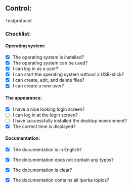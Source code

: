 ## Control:
 
 Testprotocol
### Checklist:

#### Operating system:
- [x] The operating system is installed?
- [x] The operating system can be used?
- [x] I can log in as a user?
- [x] I can start the operating system without a USB-stick?
- [x] I can create, edit, and delete files?
- [x] I can create a new user?

#### The appearance:
- [x] I have a nice looking login screen?
- [ ] I can log in at the login screen?
- [ ] I have successfully installed the desktop environment?
- [x] The correct time is displayed?

#### Documentation:
- [x] The documentation is in English?
- [x] The documentation does not contain any typos?
- [x] The documentation is clear?
- [x] The documentation contains all Iperka topics?


